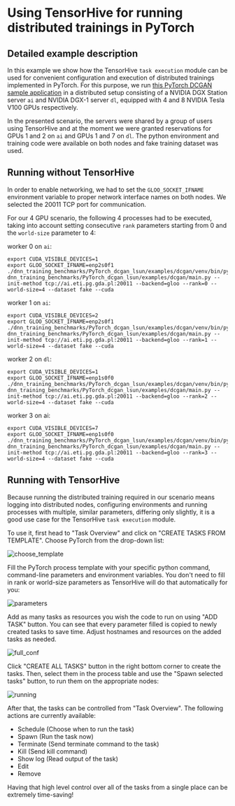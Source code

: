 # Using TensorHive for running distributed trainings in PyTorch

## Detailed example description

In this example we show how the TensorHive `task execution` module can be
used for convenient configuration and execution of distributed trainings
implemented in PyTorch. For this purpose, we run
[this PyTorch DCGAN sample application](https://github.com/roscisz/dnn_training_benchmarks/tree/master/PyTorch_dcgan_lsun/README.md)
in a distributed setup consisting of a NVIDIA DGX Station server `ai` and NVIDIA DGX-1 server `dl`,
equipped with 4 and 8 NVIDIA Tesla V100 GPUs respectively.

In the presented scenario, the servers were shared by a group of users using TensorHive
and at the moment we were granted reservations for GPUs 1 and 2 on `ai` and GPUs 1 and 7 on `dl`.
The python environment and training code were available on both nodes and
fake training dataset was used.


## Running without TensorHive

In order to enable networking, we had to set the `GLOO_SOCKET_IFNAME`
environment variable to proper network interface names on both nodes.
We selected the 20011 TCP port for communication. 

For our 4 GPU scenario, the following 4 processes had to be executed,
taking into account setting consecutive `rank` parameters starting from 0 and the `world-size`
parameter to 4:

worker 0 on `ai`:
```
export CUDA_VISIBLE_DEVICES=1
export GLOO_SOCKET_IFNAME=enp2s0f1
./dnn_training_benchmarks/PyTorch_dcgan_lsun/examples/dcgan/venv/bin/python dnn_training_benchmarks/PyTorch_dcgan_lsun/examples/dcgan/main.py --init-method tcp://ai.eti.pg.gda.pl:20011 --backend=gloo --rank=0 --world-size=4 --dataset fake --cuda
``` 

worker 1 on `ai`:
```
export CUDA_VISIBLE_DEVICES=2
export GLOO_SOCKET_IFNAME=enp2s0f1
./dnn_training_benchmarks/PyTorch_dcgan_lsun/examples/dcgan/venv/bin/python dnn_training_benchmarks/PyTorch_dcgan_lsun/examples/dcgan/main.py --init-method tcp://ai.eti.pg.gda.pl:20011 --backend=gloo --rank=1 --world-size=4 --dataset fake --cuda
```
 
worker 2 on `dl`:
```
export CUDA_VISIBLE_DEVICES=1
export GLOO_SOCKET_IFNAME=enp1s0f0
./dnn_training_benchmarks/PyTorch_dcgan_lsun/examples/dcgan/venv/bin/python dnn_training_benchmarks/PyTorch_dcgan_lsun/examples/dcgan/main.py --init-method tcp://ai.eti.pg.gda.pl:20011 --backend=gloo --rank=2 --world-size=4 --dataset fake --cuda
``` 

worker 3 on ai:
```
export CUDA_VISIBLE_DEVICES=7
export GLOO_SOCKET_IFNAME=enp1s0f0
./dnn_training_benchmarks/PyTorch_dcgan_lsun/examples/dcgan/venv/bin/python dnn_training_benchmarks/PyTorch_dcgan_lsun/examples/dcgan/main.py --init-method tcp://ai.eti.pg.gda.pl:20011 --backend=gloo --rank=3 --world-size=4 --dataset fake --cuda
``` 


## Running with TensorHive

Because running the distributed training required in our scenario means
logging into distributed nodes, configuring environments and running processes
with multiple, similar parameters, differing only slightly, it is a good
use case for the TensorHive `task execution` module.

To use it, first head to "Task Overview" and click on "CREATE TASKS FROM TEMPLATE". Choose PyTorch from the drop-down list: 

![choose_template](https://raw.githubusercontent.com/roscisz/TensorHive/master/examples/PyTorch/img/choose_template.png)

Fill the PyTorch process template with your specific python command, command-line
parameters and environment variables. 
You don't need to fill in rank or world-size parameters as TensorHive will do that automatically for you:

![parameters](https://raw.githubusercontent.com/roscisz/TensorHive/master/examples/PyTorch/img/parameters.png)

Add as many tasks as resources you wish the code to run on using "ADD TASK" button. You can see that every parameter filled is copied to newly created tasks to save time. Adjust hostnames and resources on the added tasks as needed.

![full_conf](https://raw.githubusercontent.com/roscisz/TensorHive/master/examples/PyTorch/img/full_conf.png)


Click "CREATE ALL TASKS" button in the right bottom corner to create the tasks.
Then, select them in the process table and use the "Spawn selected tasks" button,
to run them on the appropriate nodes:

![running](https://raw.githubusercontent.com/roscisz/TensorHive/master/examples/PyTorch/img/running.png)

After that, the tasks can be controlled from "Task Overview". 
The following actions are currently available:
- Schedule (Choose when to run the task)
- Spawn (Run the task now)
- Terminate (Send terminate command to the task)
- Kill (Send kill command)
- Show log (Read output of the task)
- Edit 
- Remove

Having that high level control over all of the tasks from a single place can be extremely time-saving!
